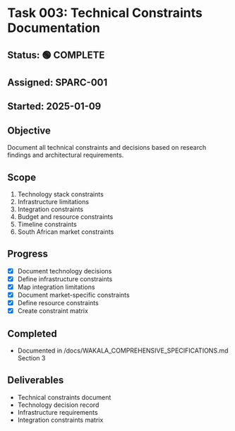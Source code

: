 # Task 003: Technical Constraints Documentation

## Status: 🟢 COMPLETE
## Assigned: SPARC-001
## Started: 2025-01-09

## Objective
Document all technical constraints and decisions based on research findings and architectural requirements.

## Scope
1. Technology stack constraints
2. Infrastructure limitations
3. Integration constraints
4. Budget and resource constraints
5. Timeline constraints
6. South African market constraints

## Progress
- [x] Document technology decisions
- [x] Define infrastructure constraints
- [x] Map integration limitations
- [x] Document market-specific constraints
- [x] Define resource constraints
- [x] Create constraint matrix

## Completed
- Documented in /docs/WAKALA_COMPREHENSIVE_SPECIFICATIONS.md Section 3

## Deliverables
- Technical constraints document
- Technology decision record
- Infrastructure requirements
- Integration constraints matrix